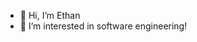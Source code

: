 - 👋 Hi, I’m Ethan
- 👀 I’m interested in software engineering! 
<!---
BlackHole029/BlackHole029 is a ✨ special ✨ repository because its `README.md` (this file) appears on your GitHub profile.
You can click the Preview link to take a look at your changes.
--->
